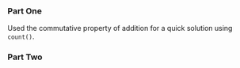 ### Part One

Used the commutative property of addition for a quick solution using `count()`.

### Part Two
